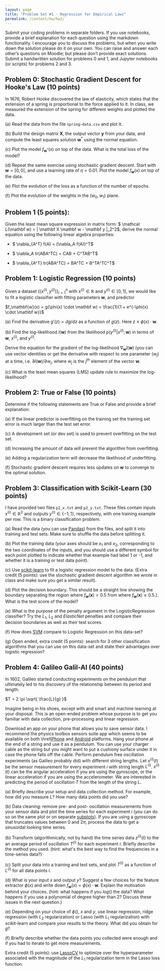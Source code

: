 ```yaml
---
layout: page
title: "Problem Set #1 - Regression for Empirical Laws"
permalink: /content/hw/hw1/
---
```


Submit your coding problems in separate folders. If you use notebooks, provide a brief explanation for each question using the markdown functionality. I encourage you to discuss the problems, but when you write down the solution please do it on your own. You can raise and answer each other’s questions on Moodle; but please don’t provide exact solutions. Submit a handwritten solution for problems 0 and 1, and Jupyter notebooks (or scripts) for problems 2 and 3.


## Problem 0: Stochastic Gradient Descent for Hooke's Law (10 points)

In 1676, Robert Hooke discovered the law of elasticity, which states that the extension of a spring is proportional to the force applied to it. In class, we measured the extension of the spring for different weights and plotted the data. 

(a) Read the data from the file $\texttt{spring-data.csv}$ and plot it.

(b) Build the design matrix $\mathbf X$, the output vector $\mathbf y$ from your data, and compute the least squares solution $\mathbf w^*$ using the normal equation.

(c) Plot the model $f_{\mathbf w^*}(x)$ on top of the data. What is the total loss of the model?

(d) Repeat the same exercise using stochastic gradient descent. Start with $\mathbf w = [0, 0]$, and use a learning rate of $\eta = 0.01$. Plot the model $f_{\mathbf w}(x)$ on top of the data. 

(e) Plot the evolution of the loss as a function of the number of epochs.

(f) Plot the evolution of the weights in the $(w_0, w_1)$ plane.

## Problem 1 (5 points):

Given the least mean square expression in matrix form: $ \mathcal L(\mathbf w) = \| \mathbf X \mathbf w - \mathbf y \|_2^2$, derive the normal equation using the following linear algebra properties:

- $ \nabla_{A^T} f(A) = (\nabla_A f(A))^T$

- $ \nabla_A tr(ABA^TC) = CAB + C^TAB^T$

- $ \nabla_{A^T} tr(ABA^TC) = BA^TC + B^TA^TC^T$


## Problem 1: Logistic Regression (10 points)

Given a dataset $\{ (x^{(i)}, y^{(i)}) \}_{i=1}^{n}$ with $x^{(i)} \in \mathbb R$ and $y^{(i)} \in \mathbb [0, 1]$, we would like to fit a logistic classifier with fitting parameters $\mathbf w$, and predictor 

$f_\mathbf{w}(x) = g(\phi(x) \cdot \mathbf w) = \frac{1}{1 + e^{-\phi(x) \cdot \mathbf w}}$

(a) Find the derivative $g'(z) = dg/dz$ as a function of $g(z)$. Here $z \equiv \phi(x) \cdot \mathbf w$. 

(b) Find the log-likelihood $l(\mathbf w)$ from the likelihood $p(y^{(i)} \vert x^{(i)}; \mathbf w)$ in terms of $\mathbf w$, $x^{(i)}$, and $y^{(i)}$.

Derive the equation for the gradient of the log-likelihood $\nabla_\mathbf{w} l(\mathbf w)$ (you can use vector identities or get the derivative with respect to one parameter ($w_j$) at a time, i.e. $\partial l(\mathbf w) / \partial w_j$, where $w_j$ is the $j^{th}$ element of the vector $\mathbf w$.

(c) What is the least mean squares (LMS) update rule to maximize the log-likelihood?


## Problem 2: True or False (10 points)
Determine if the following statements are True or False and provide a brief explanation:

(a) If the linear predictor is overfitting on the training set the training set error is much larger than the test set error.

(c) A development set (or dev set) is used to prevent overfitting on the test set.

(d) Increasing the amount of data will prevent the algorithm from overfitting. 

(e) Adding a regularization term will decrease the likelihood of underfitting.

(f) Stochastic gradient descent requires less updates on $\mathbf w$ to converge to the optimal solution.


## Problem 3: Classification with Scikit-Learn (30 points)

I have provided two files $\texttt{p2\_x.txt}$ and $\texttt{p2\_y.txt}$. These files contain inputs $x^{(i)} \in \mathbb R^2$ and outputs $y^{(i)} \in \{ -1, 1 \}$, respectively, with one training example per row. This is a binary classification problem.

(a) Read the data (you can use [Pandas](https://pandas.pydata.org/)) from the files, and split it into training and test sets. Make sure to shuffle the data before splitting it.

(b) Plot the training data (your axes should be $x_1$ and $x_2$, corresponding to the two coordinates of the inputs, and you should use a different symbol for each point plotted to indicate whether that example had label 1 or -1, and whether it is a training or test data point). 

(c) Use [scikit-learn](https://scikit-learn.org/stable/modules/generated/sklearn.linear_model.LogisticRegression.html) to fit a logistic regression model to the data. (Extra credit (5 points): use the stochastic gradient descent algorithm we wrote in class and make sure you get a similar result). 

(d) Plot the decision boundary. This should be a straight line showing the boundary separating the region where $f_\mathbf{w}(\mathbf x) > 0.5$ from where $f_\mathbf{w}(\mathbf x) \le 0.5$.). What is the test score of the model?

(e) What is the purpose of the penalty argument in the LogisticRegression classifier? Try the $L_1$, $L_2$ and $ElasticNet$ penalties and compare their decision boundaries as well as their test scores.

(f) How does [SVM](\href{https://scikit-learn.org/stable/modules/svm.html) compare to Logistic Regression on this data-set? 

(g) Open ended, extra credit (5 points): search for 3 other classification algorithms that you can use on this data-set and state their advantages over logistic regression?

## Problem 4: Galileo Galil-AI (40 points)
In 1602, Galileo started conducting experiments on the pendulum that ultimately led to his discovery of the relationship between its period and length:

$T = 2 \pi \sqrt{ \frac{L}{g} }$

Imagine being in his shoes, except with and smart and machine learning at your disposal. This is an open-ended problem whose purpose is to get you familiar with data collection, pre-processing and linear regression.

Download an app on your phone that allows you to save sensor data. I recommend the physics toolbox sensors suite app which seems to be available on both \href[iPhone](https://apps.apple.com/us/app/physics-toolbox-sensor-suite/id1128914250) and [Android](https://play.google.com/store/apps/details?id=com.chrystianvieyra.physicstoolboxsuite&gl=US) platforms. Hang your phone at the end of a string and use it as a pendulum. You can use your charger cable as the string but you might want to put a cushiony surface under it in case the phone falls off the cable. Perform pendulum free oscillation experiments (as Galileo probably did) with different string lengths. Let $x^{(i)}(t)$ be the sensor measurement for every experiment $i$ with string length $L^{(i)}$. $x^{(i)}(t)$ can be the angular acceleration if you are using the gyroscope, or the linear acceleration if you are using the accelerometer. We are interested in predicting the period of oscillation $T$ from the length of the string $L$.

(a) Briefly describe your setup and data collection method. For example, how did you measure $L$? How many data points did you use?

(b) Data cleaning: remove pre- and post- oscillation measurements from your sensor data and plot the time series for each experiment $i$ (you can do so on the same plot or on separate [subplots](https://matplotlib.org/stable/api/_as_gen/matplotlib.pyplot.subplots.html)). If you are using a gyroscope that truncates values between $0$ and $2 \pi$, process the data to get a sinusoidal looking time series.

(b) Transform (algorithmically, not by hand) the time series data $z^{(i)}(t)$ to the an average period of oscillation $T^{(i)}$ for each experiment $i$. Briefly describe the method you used. (hint: what's the best way to find the frequencies in a time-series data?)

(c) Split your data into a training and test sets, and plot $T^{(i)}$ as a function of $L^{(i)}$ for all data points $i$. 

(d) What is your input $x$ and output $y$? Suggest a few choices for the feature extractor $\phi(x)$ and write down $f_\mathbf{w}(x) = \phi(x) \cdot \mathbf w$. Explain the motivation behind your choices. (hint: what happens if you $log()$ the data? What happens if you use a polynomial of degree higher than $2$? Discuss these issues in the next question.)

(e) Depending on your choice of $\phi()$, $x$ and $y$, use linear regression, ridge regression (with $L_2$ regularization) or Lasso (with $L_1$ regularization) with scikit-learn and compare your results to the theory. What did you obtain for $g$?

(f) Briefly describe whether the data points you collected were enough and if you had to iterate to get more measurements.

Extra credit (5 points): use [LassoCV](https://scikit-learn.org/stable/modules/generated/sklearn.linear_model.LassoCV.html) to optimize over the hyperparameter associated with the magnitude of the $L_1$ regularization term in the Lasso loss function.